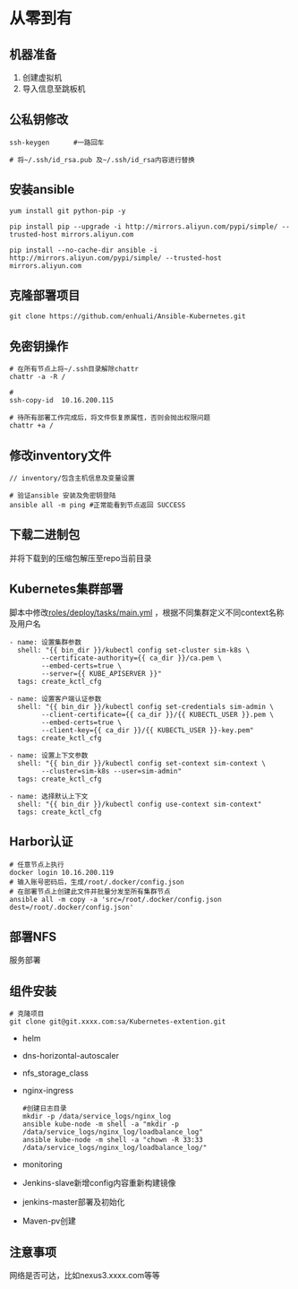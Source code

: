 # 从零到有

## 机器准备

1. 创建虚拟机
2. 导入信息至跳板机



## 公私钥修改

```
ssh-keygen		#一路回车

# 将~/.ssh/id_rsa.pub 及~/.ssh/id_rsa内容进行替换
```



## 安装ansible

```
yum install git python-pip -y

pip install pip --upgrade -i http://mirrors.aliyun.com/pypi/simple/ --trusted-host mirrors.aliyun.com

pip install --no-cache-dir ansible -i http://mirrors.aliyun.com/pypi/simple/ --trusted-host mirrors.aliyun.com

```



## 克隆部署项目

```
git clone https://github.com/enhuali/Ansible-Kubernetes.git

```



## 免密钥操作

```
# 在所有节点上将~/.ssh目录解除chattr
chattr -a -R /

#
ssh-copy-id  10.16.200.115

# 待所有部署工作完成后，将文件恢复原属性，否则会抛出权限问题
chattr +a /
```



## 修改inventory文件

```
// inventory/包含主机信息及变量设置

# 验证ansible 安装及免密钥登陆
ansible all -m ping #正常能看到节点返回 SUCCESS
```



## 下载二进制包

并将下载到的压缩包解压至repo当前目录



## Kubernetes集群部署

脚本中修改[roles/deploy/tasks/main.yml](http://git.corp.doumi.com/sa/k8s-deployment/blob/roles/deploy/tasks/main.yml) ，根据不同集群定义不同context名称及用户名

```
- name: 设置集群参数
  shell: "{{ bin_dir }}/kubectl config set-cluster sim-k8s \
        --certificate-authority={{ ca_dir }}/ca.pem \
        --embed-certs=true \
        --server={{ KUBE_APISERVER }}"
  tags: create_kctl_cfg

- name: 设置客户端认证参数
  shell: "{{ bin_dir }}/kubectl config set-credentials sim-admin \
        --client-certificate={{ ca_dir }}/{{ KUBECTL_USER }}.pem \
        --embed-certs=true \
        --client-key={{ ca_dir }}/{{ KUBECTL_USER }}-key.pem"
  tags: create_kctl_cfg

- name: 设置上下文参数
  shell: "{{ bin_dir }}/kubectl config set-context sim-context \
        --cluster=sim-k8s --user=sim-admin"
  tags: create_kctl_cfg

- name: 选择默认上下文
  shell: "{{ bin_dir }}/kubectl config use-context sim-context"
  tags: create_kctl_cfg
```



## Harbor认证

```
# 任意节点上执行
docker login 10.16.200.119
# 输入账号密码后，生成/root/.docker/config.json
# 在部署节点上创建此文件并批量分发至所有集群节点
ansible all -m copy -a 'src=/root/.docker/config.json dest=/root/.docker/config.json'
```



## 部署NFS

服务部署



## 组件安装

```
# 克隆项目
git clone git@git.xxxx.com:sa/Kubernetes-extention.git
```

- helm

- dns-horizontal-autoscaler

- nfs_storage_class

- nginx-ingress

  ```
  #创建日志目录
  mkdir -p /data/service_logs/nginx_log
  ansible kube-node -m shell -a "mkdir -p /data/service_logs/nginx_log/loadbalance_log"
  ansible kube-node -m shell -a "chown -R 33:33 /data/service_logs/nginx_log/loadbalance_log/"
  ```

- monitoring

- Jenkins-slave新增config内容重新构建镜像

- jenkins-master部署及初始化

- Maven-pv创建



## 注意事项

网络是否可达，比如nexus3.xxxx.com等等



